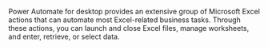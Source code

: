 Power Automate for desktop provides an extensive group of Microsoft Excel actions that can automate most Excel-related business tasks. Through these actions, you can launch and close Excel files, manage worksheets, and enter, retrieve, or select data.
